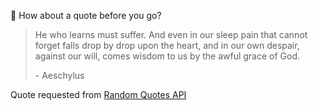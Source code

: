 📣 How about a quote before you go?

> He who learns must suffer. And even in our sleep pain that cannot forget falls drop by drop upon the heart, and in our own despair, against our will, comes wisdom to us by the awful grace of God.
>
> <p>- Aeschylus</p>

Quote requested from [Random Quotes API](https://github.com/lukePeavey/quotable)
